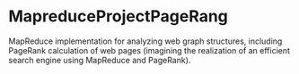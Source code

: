 # MapreduceProjectPageRang
 MapReduce implementation for analyzing web graph  structures, including PageRank calculation of web pages  (imagining the realization of an efficient search engine using  MapReduce and PageRank).
